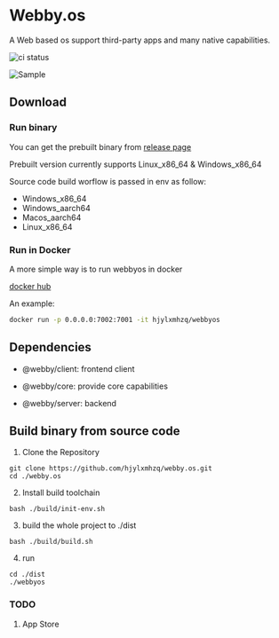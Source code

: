 # Webby.os

A Web based os support third-party apps and many native capabilities.

![ci status](https://github.com/hjylxmhzq/webby.os/actions/workflows/build.yml/badge.svg)

![Sample](https://raw.githubusercontent.com/hjylxmhzq/webby.os/main/docs/images/sample.png)

## Download

### Run binary

You can get the prebuilt binary from [release page](https://github.com/hjylxmhzq/webby.os/releases)

Prebuilt version currently supports Linux_x86_64 & Windows_x86_64

Source code build worflow is passed in env as follow:

- Windows_x86_64
- Windows_aarch64
- Macos_aarch64
- Linux_x86_64

### Run in Docker

A more simple way is to run webbyos in docker

[docker hub](https://hub.docker.com/r/hjylxmhzq/webbyos)

An example:

```sh
docker run -p 0.0.0.0:7002:7001 -it hjylxmhzq/webbyos
```

## Dependencies

- @webby/client: frontend client

- @webby/core: provide core capabilities

- @webby/server: backend


## Build binary from source code

1. Clone the Repository

```shell
git clone https://github.com/hjylxmhzq/webby.os.git
cd ./webby.os
```

2. Install build toolchain

```shell
bash ./build/init-env.sh
```

3. build the whole project to ./dist

```shell
bash ./build/build.sh
```

4. run

```shell
cd ./dist
./webbyos
```

### TODO

1. App Store

